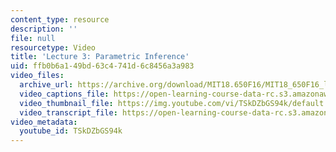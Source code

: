 ```yaml
---
content_type: resource
description: ''
file: null
resourcetype: Video
title: 'Lecture 3: Parametric Inference'
uid: ffb0b6a1-49bd-63c4-741d-6c8456a3a983
video_files:
  archive_url: https://archive.org/download/MIT18.650F16/MIT18_650F16_lec03_300k.mp4
  video_captions_file: https://open-learning-course-data-rc.s3.amazonaws.com/18-650-statistics-for-applications-fall-2016/4bb277b7825351578039b7960ca57326_TSkDZbGS94k.vtt
  video_thumbnail_file: https://img.youtube.com/vi/TSkDZbGS94k/default.jpg
  video_transcript_file: https://open-learning-course-data-rc.s3.amazonaws.com/18-650-statistics-for-applications-fall-2016/9391c4fbb1d2ab3e654c0e9c5d1a3c47_TSkDZbGS94k.pdf
video_metadata:
  youtube_id: TSkDZbGS94k
---
```

